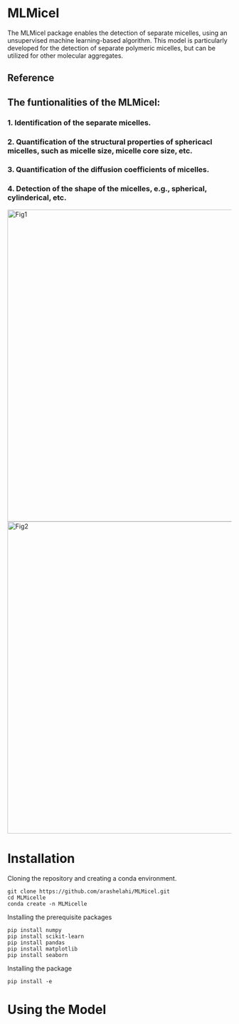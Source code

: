 # MLMicel
The MLMicel package enables the detection of separate micelles, using an unsupervised machine learning-based algorithm. This model is particularly developed for the detection of separate polymeric micelles, but can be utilized for other molecular aggregates.

## Reference

## The funtionalities of the MLMicel:
### 1. Identification of the separate micelles.



### 2. Quantification of the structural properties of sphericacl micelles, such as micelle size, micelle core size, etc.


### 3. Quantification of the diffusion coefficients of micelles.

### 4. Detection of the shape of the micelles, e.g., spherical, cylinderical, etc.

<img width="700" alt="Fig1" src="https://github.com/user-attachments/assets/52c20287-a657-415b-8fe4-feaadb5fd4d4">
<img width="700" alt="Fig2" src="https://github.com/user-attachments/assets/33e645c9-bd44-436e-be0c-7f36470d4135">



# Installation
Cloning the repository and creating a conda environment.
``` 
git clone https://github.com/arashelahi/MLMicel.git
cd MLMicelle
conda create -n MLMicelle
```
Installing the prerequisite packages
```
pip install numpy
pip install scikit-learn
pip install pandas
pip install matplotlib
pip install seaborn
```

Installing the package
```
pip install -e

```
# Using the Model

